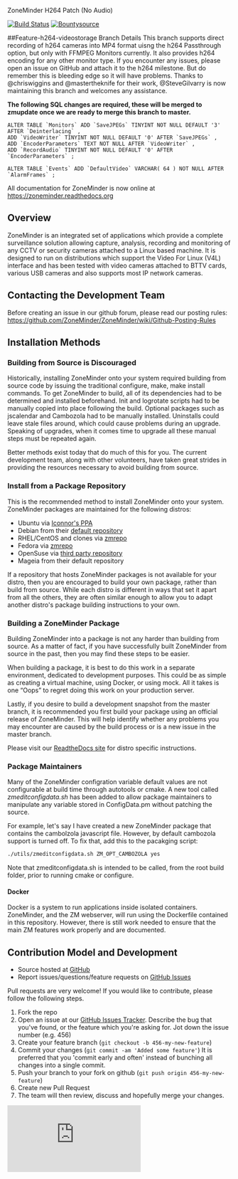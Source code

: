 ZoneMinder H264 Patch (No Audio)

[![Build Status](https://travis-ci.org/ZoneMinder/ZoneMinder.png?branch=feature-h264-videostorage)](https://travis-ci.org/ZoneMinder/ZoneMinder)  [![Bountysource](https://api.bountysource.com/badge/team?team_id=204&style=bounties_received)](https://www.bountysource.com/teams/zoneminder/issues?utm_source=ZoneMinder&utm_medium=shield&utm_campaign=bounties_received)

##Feature-h264-videostorage Branch Details
This branch supports direct recording of h264 cameras into MP4 format uisng the h264 Passthrough option, but only with FFMPEG Monitors currently. It also provides h264 encoding for any other monitor type. If you encounter any issues, please open an issue on GitHub and attach it to the h264 milestone. But do remember this is bleeding edge so it will have problems.
Thanks to @chriswiggins and @mastertheknife for their work, @SteveGilvarry is now maintaining this branch and welcomes any assistance.

**The following SQL changes are required, these will be merged to zmupdate once we are ready to merge this branch to master.**
```
ALTER TABLE `Monitors` ADD `SaveJPEGs` TINYINT NOT NULL DEFAULT '3' AFTER `Deinterlacing` ,
ADD `VideoWriter` TINYINT NOT NULL DEFAULT '0' AFTER `SaveJPEGs` ,
ADD `EncoderParameters` TEXT NOT NULL AFTER `VideoWriter` ,
ADD `RecordAudio` TINYINT NOT NULL DEFAULT '0' AFTER `EncoderParameters` ; 

ALTER TABLE `Events` ADD `DefaultVideo` VARCHAR( 64 ) NOT NULL AFTER `AlarmFrames` ;
```

All documentation for ZoneMinder is now online at https://zoneminder.readthedocs.org

## Overview

ZoneMinder is an integrated set of applications which provide a complete surveillance solution allowing capture, analysis, recording and monitoring of any CCTV or security cameras attached to a Linux based machine. It is designed to run on distributions which support the Video For Linux (V4L) interface and has been tested with video cameras attached to BTTV cards, various USB cameras and also supports most IP network cameras. 

## Contacting the Development Team
Before creating an issue in our github forum, please read our posting rules:
https://github.com/ZoneMinder/ZoneMinder/wiki/Github-Posting-Rules

## Installation Methods

### Building from Source is Discouraged

Historically, installing ZoneMinder onto your system required building from source code by issuing the traditional configure, make, make install commands.  To get ZoneMinder to build, all of its dependencies had to be determined and installed beforehand. Init and logrotate scripts had to be manually copied into place following the build.  Optional packages such as jscalendar and Cambozola had to be manually installed. Uninstalls could leave stale files around, which could cause problems during an upgrade.  Speaking of upgrades, when it comes time to upgrade all these manual steps must be repeated again.

Better methods exist today that do much of this for you. The current development team, along with other volunteers, have taken great strides in providing the resources necessary to avoid building from source.  

### Install from a Package Repository

This is the recommended method to install ZoneMinder onto your system. ZoneMinder packages are maintained for the following distros:

- Ubuntu via [Iconnor's PPA](https://launchpad.net/~iconnor/+archive/ubuntu/zoneminder)
- Debian from their [default repository](https://packages.debian.org/search?searchon=names&keywords=zoneminder) 
- RHEL/CentOS and clones via [zmrepo](http://zmrepo.zoneminder.com/)
- Fedora via [zmrepo](http://zmrepo.zoneminder.com/)
- OpenSuse via [third party repository](http://www.zoneminder.com/wiki/index.php/Installing_using_ZoneMinder_RPMs_for_SuSE)
- Mageia from their default repository

If a repository that hosts ZoneMinder packages is not available for your distro, then you are encouraged to build your own package, rather than build from source.  While each distro is different in ways that set it apart from all the others, they are often similar enough to allow you to adapt another distro's package building instructions to your own.

### Building a ZoneMinder Package

Building ZoneMinder into a package is not any harder than building from source.  As a matter of fact, if you have successfully built ZoneMinder from source in the past, then you may find these steps to be easier. 

When building a package, it is best to do this work in a separate environment, dedicated to development purposes. This could be as simple as creating a virtual machine, using Docker, or using mock.  All it takes is one “Oops” to regret doing this work on your production server.

Lastly, if you desire to build a development snapshot from the master branch, it is recommended you first build your package using an official release of ZoneMinder. This will help identify whether any problems you may encounter are caused by the build process or is a new issue in the master branch.

Please visit our [ReadtheDocs site](https://zoneminder.readthedocs.org/en/stable/installationguide/index.html) for distro specific instructions.

### Package Maintainers
Many of the ZoneMinder configration variable default values are not configurable at build time through autotools or cmake.  A new tool called *zmeditconfigdata.sh* has been added to allow package maintainers to manipulate any variable stored in ConfigData.pm without patching the source. 

For example, let's say I have created a new ZoneMinder package that contains the cambolzola javascript file.  However, by default cambozola support is turned off.  To fix that, add this to the pacakging script:
```bash
./utils/zmeditconfigdata.sh ZM_OPT_CAMBOZOLA yes
```

Note that zmeditconfigdata.sh is intended to be called, from the root build folder, prior to running cmake or configure.

#### Docker

Docker is a system to run applications inside isolated containers. ZoneMinder, and the ZM webserver, will run using the 
Dockerfile contained in this repository. However, there is still work needed to ensure that the main ZM features work 
properly and are documented. 

## Contribution Model and  Development

* Source hosted at [GitHub](https://github.com/ZoneMinder/ZoneMinder/)
* Report issues/questions/feature requests on [GitHub Issues](https://github.com/ZoneMinder/ZoneMinder/issues)

Pull requests are very welcome!  If you would like to contribute, please follow
the following steps.

1. Fork the repo
2. Open an issue at our [GitHub Issues Tracker](https://github.com/ZoneMinder/ZoneMinder/issues).
   Describe the bug that you've found, or the feature which you're asking for.
   Jot down the issue number (e.g. 456)
3. Create your feature branch (`git checkout -b 456-my-new-feature`)
4. Commit your changes (`git commit -am 'Added some feature'`)
   It is preferred that you 'commit early and often' instead of bunching all
   changes into a single commit.
5. Push your branch to your fork on github (`git push origin 456-my-new-feature`)
6. Create new Pull Request
7. The team will then review, discuss and hopefully merge your changes.

[![Analytics](https://ga-beacon.appspot.com/UA-15147273-6/ZoneMinder/README.md)](https://github.com/igrigorik/ga-beacon)
